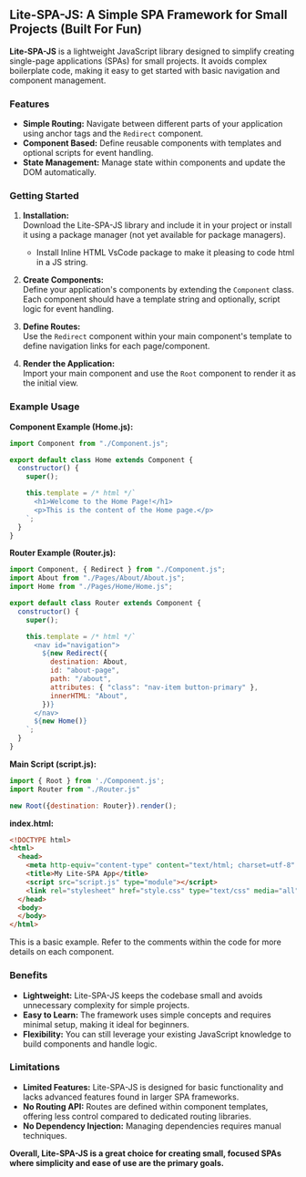 ## Lite-SPA-JS: A Simple SPA Framework for Small Projects (Built For Fun)

**Lite-SPA-JS** is a lightweight JavaScript library designed to simplify creating single-page applications (SPAs) for small projects. It avoids complex boilerplate code, making it easy to get started with basic navigation and component management.

### Features

* **Simple Routing:** Navigate between different parts of your application using anchor tags and the `Redirect` component.
* **Component Based:** Define reusable components with templates and optional scripts for event handling.
* **State Management:** Manage state within components and update the DOM automatically.

### Getting Started

1. **Installation:**  
   Download the Lite-SPA-JS library and include it in your project or install it using a package manager (not yet available for package managers).
   - Install Inline HTML VsCode package to make it pleasing to code html in a JS string.

3. **Create Components:**  
   Define your application's components by extending the `Component` class. Each component should have a template string and optionally, script logic for event handling.  

4. **Define Routes:**  
   Use the `Redirect` component within your main component's template to define navigation links for each page/component.

5. **Render the Application:**  
   Import your main component and use the `Root` component to render it as the initial view.

### Example Usage

**Component Example (Home.js):**

```javascript
import Component from "./Component.js";

export default class Home extends Component {
  constructor() {
    super();

    this.template = /* html */`
      <h1>Welcome to the Home Page!</h1>
      <p>This is the content of the Home page.</p>
    `;
  }
}
```

**Router Example (Router.js):**

```javascript
import Component, { Redirect } from "./Component.js";
import About from "./Pages/About/About.js";
import Home from "./Pages/Home/Home.js";

export default class Router extends Component {
  constructor() {
    super();

    this.template = /* html */`
      <nav id="navigation">
        ${new Redirect({
          destination: About,
          id: "about-page",
          path: "/about",
          attributes: { "class": "nav-item button-primary" },
          innerHTML: "About",
        })}
      </nav>
      ${new Home()}
    `;
  }
}
```

**Main Script (script.js):**

```javascript
import { Root } from './Component.js';
import Router from "./Router.js"

new Root({destination: Router}).render();
```

**index.html:**

```html
<!DOCTYPE html>
<html>
  <head>
    <meta http-equiv="content-type" content="text/html; charset=utf-8" />
    <title>My Lite-SPA App</title>
    <script src="script.js" type="module"></script>
    <link rel="stylesheet" href="style.css" type="text/css" media="all" />
  </head>
  <body>
  </body>
</html>
```

This is a basic example. Refer to the comments within the code for more details on each component.

### Benefits

* **Lightweight:**  Lite-SPA-JS keeps the codebase small and avoids unnecessary complexity for simple projects.
* **Easy to Learn:**  The framework uses simple concepts and requires minimal setup, making it ideal for beginners.
* **Flexibility:**  You can still leverage your existing JavaScript knowledge to build components and handle logic.

### Limitations

* **Limited Features:**  Lite-SPA-JS is designed for basic functionality and lacks advanced features found in larger SPA frameworks.
* **No Routing API:**  Routes are defined within component templates, offering less control compared to dedicated routing libraries.
* **No Dependency Injection:**  Managing dependencies requires manual techniques.

**Overall, Lite-SPA-JS is a great choice for creating small, focused SPAs where simplicity and ease of use are the primary goals.**
